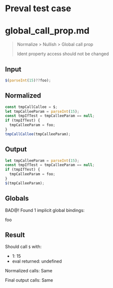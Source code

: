 # Preval test case

# global_call_prop.md

> Normalize > Nullish > Global call prop
>
> Ident property access should not be changed

## Input

`````js filename=intro
$(parseInt(15)??foo);
`````

## Normalized

`````js filename=intro
const tmpCallCallee = $;
let tmpCalleeParam = parseInt(15);
const tmpIfTest = tmpCalleeParam == null;
if (tmpIfTest) {
  tmpCalleeParam = foo;
}
tmpCallCallee(tmpCalleeParam);
`````

## Output

`````js filename=intro
let tmpCalleeParam = parseInt(15);
const tmpIfTest = tmpCalleeParam == null;
if (tmpIfTest) {
  tmpCalleeParam = foo;
}
$(tmpCalleeParam);
`````

## Globals

BAD@! Found 1 implicit global bindings:

foo

## Result

Should call `$` with:
 - 1: 15
 - eval returned: undefined

Normalized calls: Same

Final output calls: Same
